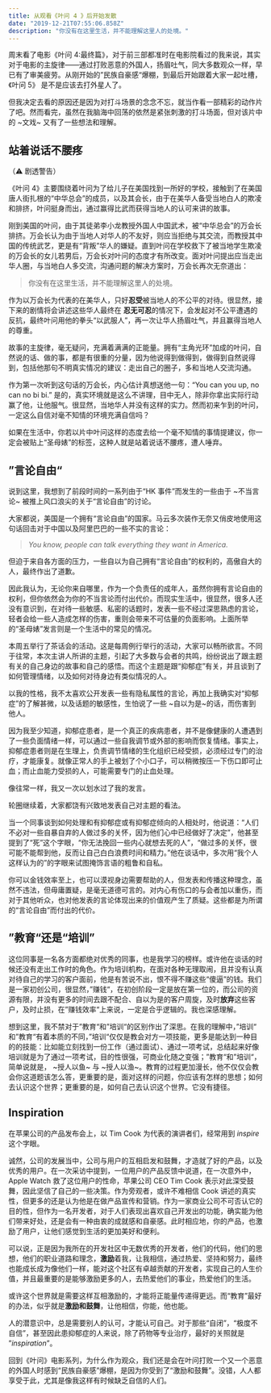 ```yaml
---
title: 从观看《叶问 4 》后开始发散
date: "2019-12-21T07:55:06.858Z"
description: "你没有在这里生活，并不能理解这里人的处境。"
---
```


周末看了电影《叶问 4:最终篇》，对于前三部都准时在电影院看过的我来说，其实对于电影的主旋律——通过打败恶意的外国人，扬眉吐气，同大多数观众一样，早已有了审美疲劳。从刚开始的”民族自豪感“爆棚，到最后开始跟着大家一起吐槽，《叶问 5》 是不是应该去打外星人了。

但我决定去看的原因还是因为对打斗场景的念念不忘，就当作看一部精彩的动作片了吧。然而看完，虽然在我脑海中回荡的依然是紧张刺激的打斗场面，但对该片中的 ~文戏~ 又有了一些想法和理解。

## 站着说话不腰疼

（⚠️ 剧透警告）

《叶问 4》主要围绕着叶问为了给儿子在美国找到一所好的学校，接触到了在美国唐人街扎根的“中华总会”的成员，以及其会长，由于在美华人备受当地白人的欺凌和排挤，叶问挺身而出，通过赢得比武而获得当地人的认可来讲的故事。

刚到美国的叶问，由于其徒弟李小龙教授外国人中国武术，被“中华总会”的万会长排挤。万会长认为由于当地人对华人的不友好，则应当拒绝与其交流，而教授其中国的传统武艺，更是有“背叛”华人的嫌疑。直到叶问在学校救下了被当地学生欺凌的万会长的女儿若男后，万会长对叶问的态度才有所改变。面对叶问提出应当走出华人圈，与当地白人多交流，沟通问题的解决方案时，万会长再次无奈道出：

> 你没有在这里生活，并不能理解这里人的处境。

作为以万会长为代表的在美华人，只好**忍受**被当地人的不公平的对待。很显然，接下来的剧情将会讲述这些华人最终在 **忍无可忍**的情况下，会发起对不公平遭遇的反抗，最终叶问用他的拳头“以武服人”，再一次让华人扬眉吐气，并且赢得当地人的尊重。

故事的主旋律，毫无疑问，充满着满满的正能量。拥有“主角光环”加成的叶问，自然说的话、做的事，都是有很重的分量，因为他说得到做得到，做得到自然说得到，包括他那句不明真实情况的建议：走出自己的圈子，多和当地人交流沟通。

作为第一次听到这句话的万会长，内心估计真想送他一句：“You can you up, no can no bi bi.” 是的，真实环境就是这么不讲理，目中无人，除非你拿出实际行动赢了他，让他服气。很显然，当地华人并没有这样的实力。然而初来乍到的叶问，一定这么自信对毫不知情的环境充满自信吗？

如果在生活中，你若以片中叶问这样的态度去给一个毫不知情的事情提建议，你一定会被贴上“圣母婊”的标签，这种人就是站着说话不腰疼，遭人唾弃。

## ”言论自由“

说到这里，我想到了前段时间的一系列由于“HK 事件”而发生的一些由于 ~不当言论~ 被推上风口浪尖的关于“言论自由”的讨论。

大家都说，美国是一个拥有“言论自由”的国家。马云多次装作无奈又俏皮地使用这句话回击对于中国以及阿里巴巴的一些不实的言论：

> _You know, people can talk everything they want in America._

但迫于来自各方面的压力，一些自以为自己拥有“言论自由”的权利的，高傲自大的人，最终作出了道歉。

因此我认为，无论你来自哪里，作为一个负责任的成年人，虽然你拥有言论自由的权利，但你依然会为你的不当言论而付出代价。而现实生活中，很显然，很多人还没有意识到，在对待一些敏感、私密的话题时，发表一些不经过深思熟虑的言论，轻者会给一些人造成怎样的伤害，重则会带来不可估量的负面影响。上面所举的“圣母婊”发言则是一个生活中的常见的情况。

本周五举行了茶话会的活动。这是每周例行举行的活动，大家可以畅所欲言。不同于往常，本次主讲人所讲的主题，引起了大多数与会者的共鸣，纷纷说出了跟主题有关的自己身边的故事和自己的感悟。而这个主题是跟“抑郁症”有关，并且谈到了如何管理情绪，以及如何对待身边有类似情况的人。

以我的性格，我不太喜欢公开发表一些有隐私属性的言论，再加上我确实对“抑郁症”的了解甚微，以及话题的敏感性，生怕说了一些 ~自以为是~的话，而伤害到他人。

因为我至少知道，抑郁症患者，是一个真正的疾病患者，并不是像健康的人遭遇到了一些负面情绪一样，可以通过一些自我调节或外部的影响而恢复情绪。事实上，抑郁症患者则是在生理上，负责调节情绪的生化组织已经受损，必须经过专门的治疗，才能康复。就像正常人的手上被划了个小口子，可以稍微按压一下伤口即可止血；而止血能力受损的人，可能需要专门的止血处理。

像往常一样，我又一次以划水过了我的发言。

轮圈继续着，大家都饶有兴致地发表自己对主题的看法。

当一个同事谈到如何处理和有抑郁症或有抑郁症倾向的人相处时，他说道：“人们不必对一些自暴自弃的人做过多的关怀，因为他们心中已经做好了决定”，他甚至提到了“死”这个字眼，“你无法挽回一些内心就想去死的人”，“做过多的关怀，很可能不能帮到他，反而让自己白白浪费时间和精力。”他在谈话中，多次用“我个人这样认为的”的字眼来试图掩饰言语的粗鲁和自私。

你可以金钱效率至上，也可以漠视身边需要帮助的人，但发表和传播这种理念，虽然不违法，但毋庸置疑，是毫无道德可言的。对内心有伤口的与会者加以重伤，而对于其他听众，也对他发表的言论体现出来的价值观产生了质疑。这些都是为所谓的“言论自由”而付出的代价。

## ”教育“还是“培训”

这位同事是一名各方面都绝对优秀的同事，也是我学习的榜样。或许他在谈话的时候还没有走出工作时的角色。作为培训机构，在面对各种无理取闹，且并没有认真对待自己的学习的客户面前，他是有苦说不出，恨不得不赚这些“傻逼”的钱。我们是一家初创公司，很显然，”赚钱“，在初创阶段一定是放在第一位的，而公司的资源有限，并没有更多的时间去跟不配合、自以为是的客户周旋，及时**放弃**这些客户，及时止损，在”赚钱效率“上来说，一定是合乎逻辑的。我也深感理解。

想到这里，我不禁对于”教育“和”培训“的区别作出了深思。在我的理解中，”培训“ 和”教育“有着本质的不同，”培训“仅仅是教会对方一项技能，更多是能达到一种目的的技能：比如能立刻找到一份工作（通过面试）、通过一项考试，总结起来好像培训就是为了通过一项考试，目的性很强，可商业化随之变强；”教育“和”培训“，简单说就是， ~授人以鱼~ 与 ~授人以渔~。教育的过程更加漫长，他不仅仅会教会你这道题该怎么答，更重要的是，面对这样的问题，你应该有怎样的思想；如何去认识这个世界；更重要的是，如何自己去认识这个世界。它没有捷径。

## Inspiration

在苹果公司的产品发布会上，以 Tim Cook 为代表的演讲者们，经常用到 _inspire_ 这个字眼。

诚然，公司的发展当中，公司与用户的互相启发和鼓舞，才造就了好的产品，以及优秀的用户。在一次采访中提到，一位用户的产品反馈中说道，在一次意外中，Apple Watch 救了这位用户的性命，苹果公司 CEO Tim Cook 表示对此深受鼓舞，因此坚信了自己的一些决策。作为旁观者，或许不难相信 Cook 讲述的真实性，但更多的还是认为他是在做产品宣传和营销。作为一家商业公司不可否认它的目的性，但作为一名开发者，对于人们表现出喜欢自己开发出的功能，确实能为他们带来好处，还是会有一种由衷的成就感和自豪感。此时相应地，你的产品，也激励了用户，让他们感觉到生活的更加美好和便利。

可以说，正是因为我所在的开发社区中无数优秀的开发者，他们的代码，他们的思想，他们的职业道路和理念，**激励**着我，让我相信，通过热爱、坚持和努力，最终也能成长成为像他们一样，能对这个社区有卓越贡献的开发者，实现自己的人生价值，并且最重要的是能够激励更多的人，去热爱他们的事业，热爱他们的生活。

或许这个世界就是需要这样互相激励的，才能将正能量传递得更远。而“教育”最好的办法，似乎就是**激励和鼓舞**，让他相信，你能，他也能。

人的潜意识中，总是需要别人的认可，才能认可自己。对于那些“自闭”，“极度不自信”，甚至因此患抑郁症的人来说，除了药物等专业治疗，最好的关照就是 ”_inspiration_”。

回到《叶问》电影系列，为什么作为观众，我们还是会在叶问打败一个又一个恶意的外国人时感到“民族自豪感”爆棚，是因为你受到了“激励和鼓舞”。没错，人人都享受于此，尤其是像我这样有时候缺乏自信的人们。
